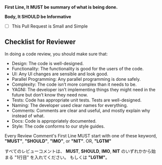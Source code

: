 <!--
"The CL author’s guide to getting through code review" https://google.github.io/eng-practices/review/developer

- First Line: Short summary of what is being done.
- Body is Informative
- Be Small and Simple
-->
__First Line, It MUST be summary of what is being done.__

__Body, It SHOULD be Informative__

- [ ] This Pull Request is Small and Simple

## Checklist for Reviewer
<!-- Please don't edit this section -->

In doing a code review, you should make sure that:

- Design: The code is well-designed.
- Functionality: The functionality is good for the users of the code.
- UI: Any UI changes are sensible and look good.
- Parallel Programming: Any parallel programming is done safely.
- Complexity: The code isn’t more complex than it needs to be.
- YAGNI: The developer isn’t implementing things they might need in the future but don’t know they need now.
- Tests: Code has appropriate unit tests. Tests are well-designed.
- Naming: The developer used clear names for everything.
- Comments: Comments are clear and useful, and mostly explain why instead of what.
- Docs: Code is appropriately documented.
- Style: The code conforms to our style guides.

Every Review Comment's First Line MUST start with one of these keyword, **"MUST"**, **"SHOULD"**, **"IMO"**, or **"NIT"**.
OR, **"LGTM"**

すべてのレビューコメントは、 **MUST**, **SHOULD**, **IMO**, **NIT** のいずれかから始まる "1行目" を入れてください。
もしくは **"LGTM"**。
